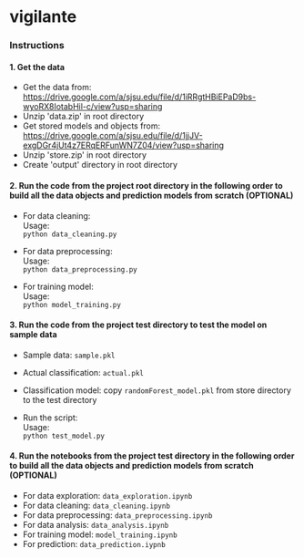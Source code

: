 # vigilante

### Instructions
#### 1. Get the data
  - Get the data from: https://drive.google.com/a/sjsu.edu/file/d/1iRRgtHBiEPaD9bs-wyoRX8IotabHil-c/view?usp=sharing
  - Unzip 'data.zip' in root directory
  - Get stored models and objects from: https://drive.google.com/a/sjsu.edu/file/d/1jjJV-exgDGr4jUt4z7ERqERFunWN7Z04/view?usp=sharing
  - Unzip 'store.zip' in root directory
  - Create 'output' directory in root directory

#### 2. Run the code from the project root directory in the following order to build all the data objects and prediction models from scratch (OPTIONAL)
  - For data cleaning:<br/> 
    Usage:<br/> 
    `python data_cleaning.py`
    
  - For data preprocessing:<br/> 
    Usage:<br/> 
    `python data_preprocessing.py`
    
  - For training model:<br/> 
    Usage:<br/> 
    `python model_training.py`
    
#### 3. Run the code from the project test directory to test the model on sample data
  - Sample data: `sample.pkl` <br/>
  
  - Actual classification: `actual.pkl` <br/> 
  
  - Classification model: copy `randomForest_model.pkl` from store directory to the test directory<br/>
    
  - Run the script:<br/> 
    Usage:<br/> 
    `python test_model.py`
  
#### 4. Run the notebooks from the project test directory in the following order to build all the data objects and prediction models from scratch (OPTIONAL)
  - For data exploration: `data_exploration.ipynb` <br/>     
  - For data cleaning: `data_cleaning.ipynb` <br/>     
  - For data preprocessing: `data_preprocessing.ipynb` <br/>
  - For data analysis: `data_analysis.ipynb` <br/>     
  - For training model: `model_training.ipynb` <br/>
  - For prediction: `data_prediction.iypnb` <br/>
